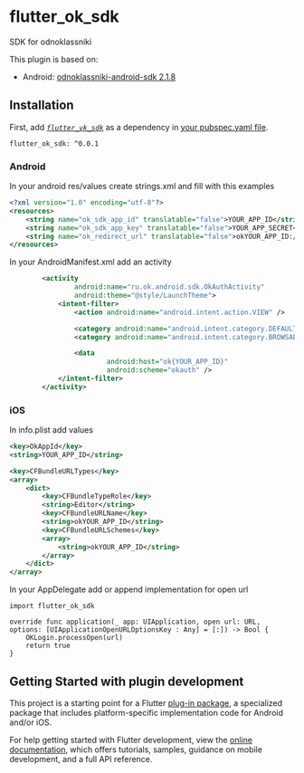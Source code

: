 # flutter_ok_sdk

SDK for odnoklassniki

This plugin is based on:

- Android: [odnoklassniki-android-sdk 2.1.8](https://github.com/odnoklassniki/ok-android-sdk)

## Installation

First, add [_`flutter_vk_sdk`_](https://pub.dev/packages/flutter_kk_sdk#-installing-tab-) as a dependency in [your pubspec.yaml file](https://flutter.io/platform-plugins/).

```
flutter_ok_sdk: ^0.0.1
```

### Android

In your android res/values create strings.xml and fill with this examples

```xml
<?xml version="1.0" encoding="utf-8"?>
<resources>
    <string name="ok_sdk_app_id" translatable="false">YOUR_APP_ID</string>
    <string name="ok_sdk_app_key" translatable="false">YOUR_APP_SECRET</string>
    <string name="ok_redirect_url" translatable="false">okYOUR_APP_ID://authorize</string>
</resources>
```

In your AndroidManifest.xml add an activity

```xml
        <activity
                android:name="ru.ok.android.sdk.OkAuthActivity"
                android:theme="@style/LaunchTheme">
            <intent-filter>
                <action android:name="android.intent.action.VIEW" />

                <category android:name="android.intent.category.DEFAULT" />
                <category android:name="android.intent.category.BROWSABLE" />

                <data
                        android:host="ok{YOUR_APP_ID}"
                        android:scheme="okauth" />
            </intent-filter>
        </activity>
```

### iOS

In info.plist add values

```xml
<key>OkAppId</key>
<string>YOUR_APP_ID</string>

<key>CFBundleURLTypes</key>
<array>
    <dict>
        <key>CFBundleTypeRole</key>
        <string>Editor</string>
        <key>CFBundleURLName</key>
        <string>okYOUR_APP_ID</string>
        <key>CFBundleURLSchemes</key>
        <array>
            <string>okYOUR_APP_ID</string>
        </array>
    </dict>
</array>
```

In your AppDelegate add or append implementation for open url

```
import flutter_ok_sdk

override func application(_ app: UIApplication, open url: URL, options: [UIApplicationOpenURLOptionsKey : Any] = [:]) -> Bool {
    OKLogin.processOpen(url)
    return true
}
```

## Getting Started with plugin development

This project is a starting point for a Flutter
[plug-in package](https://flutter.dev/developing-packages/),
a specialized package that includes platform-specific implementation code for
Android and/or iOS.

For help getting started with Flutter development, view the
[online documentation](https://flutter.dev/docs), which offers tutorials,
samples, guidance on mobile development, and a full API reference.
